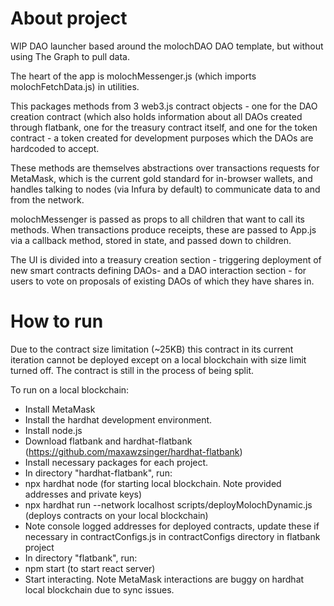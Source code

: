 # About project

WIP DAO launcher based around the molochDAO DAO template, but without using The Graph to pull data.

The heart of the app is molochMessenger.js (which imports molochFetchData.js) in utilities.

This packages methods from 3 web3.js contract objects - one for the DAO creation contract (which also holds information about all DAOs created through flatbank, one for the treasury contract itself, and one for the token contract - a token created for development purposes which the DAOs are hardcoded to accept.

These methods are themselves abstractions over transactions requests for MetaMask, which is the current gold standard for in-browser wallets, and handles talking to nodes (via Infura by default) to communicate data to and from the network. 

molochMessenger is passed as props to all children that want to call its methods. When transactions produce receipts, these are passed to App.js via a callback method, stored in state, and passed down to children. 

The UI is divided into a treasury creation section - triggering deployment of new smart contracts defining DAOs- and a DAO interaction section - for users to vote on proposals of existing DAOs of which they have shares in.

# How to run

Due to the contract size limitation (~25KB) this contract in its current iteration cannot be deployed except on a local blockchain with size limit turned off.
The contract is still in the process of being split.

To run on a local blockchain:
- Install MetaMask
- Install the hardhat development environment.
- Install node.js
- Download flatbank and hardhat-flatbank (https://github.com/maxawzsinger/hardhat-flatbank) 
- Install necessary packages for each project.
- In directory "hardhat-flatbank", run:
- npx hardhat node (for starting local blockchain. Note provided addresses and private keys)
- npx hardhat run --network localhost scripts/deployMolochDynamic.js (deploys contracts on your local blockchain)
- Note console logged addresses for deployed contracts, update these if necessary in contractConfigs.js in contractConfigs directory in flatbank project
- In directory "flatbank", run: 
- npm start (to start react server)
- Start interacting. Note MetaMask interactions are buggy on hardhat local blockchain due to sync issues.

